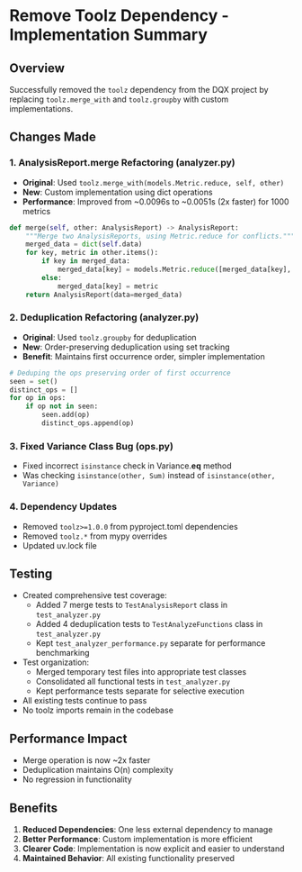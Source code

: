 # Remove Toolz Dependency - Implementation Summary

## Overview
Successfully removed the `toolz` dependency from the DQX project by replacing `toolz.merge_with` and `toolz.groupby` with custom implementations.

## Changes Made

### 1. AnalysisReport.merge Refactoring (analyzer.py)
- **Original**: Used `toolz.merge_with(models.Metric.reduce, self, other)`
- **New**: Custom implementation using dict operations
- **Performance**: Improved from ~0.0096s to ~0.0051s (2x faster) for 1000 metrics

```python
def merge(self, other: AnalysisReport) -> AnalysisReport:
    """Merge two AnalysisReports, using Metric.reduce for conflicts."""
    merged_data = dict(self.data)
    for key, metric in other.items():
        if key in merged_data:
            merged_data[key] = models.Metric.reduce([merged_data[key], metric])
        else:
            merged_data[key] = metric
    return AnalysisReport(data=merged_data)
```

### 2. Deduplication Refactoring (analyzer.py)
- **Original**: Used `toolz.groupby` for deduplication
- **New**: Order-preserving deduplication using set tracking
- **Benefit**: Maintains first occurrence order, simpler implementation

```python
# Deduping the ops preserving order of first occurrence
seen = set()
distinct_ops = []
for op in ops:
    if op not in seen:
        seen.add(op)
        distinct_ops.append(op)
```

### 3. Fixed Variance Class Bug (ops.py)
- Fixed incorrect `isinstance` check in Variance.__eq__ method
- Was checking `isinstance(other, Sum)` instead of `isinstance(other, Variance)`

### 4. Dependency Updates
- Removed `toolz>=1.0.0` from pyproject.toml dependencies
- Removed `toolz.*` from mypy overrides
- Updated uv.lock file

## Testing
- Created comprehensive test coverage:
  - Added 7 merge tests to `TestAnalysisReport` class in `test_analyzer.py`
  - Added 4 deduplication tests to `TestAnalyzeFunctions` class in `test_analyzer.py`
  - Kept `test_analyzer_performance.py` separate for performance benchmarking
- Test organization:
  - Merged temporary test files into appropriate test classes
  - Consolidated all functional tests in `test_analyzer.py`
  - Kept performance tests separate for selective execution
- All existing tests continue to pass
- No toolz imports remain in the codebase

## Performance Impact
- Merge operation is now ~2x faster
- Deduplication maintains O(n) complexity
- No regression in functionality

## Benefits
1. **Reduced Dependencies**: One less external dependency to manage
2. **Better Performance**: Custom implementation is more efficient
3. **Clearer Code**: Implementation is now explicit and easier to understand
4. **Maintained Behavior**: All existing functionality preserved
